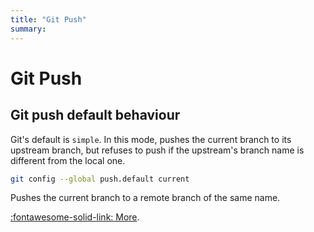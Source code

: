 ```yaml
---
title: "Git Push"
summary:
---
```


Git Push
===

Git push default behaviour
---

Git's default is `simple`. In this mode, pushes the current branch to its upstream branch, but refuses to push if the upstream's branch name is different from the local one.

```bash
git config --global push.default current
```

Pushes the current branch to a remote branch of the same name.

[:fontawesome-solid-link:
More](https://stackoverflow.com/questions/948354/default-behavior-of-git-push-without-a-branch-specified).
